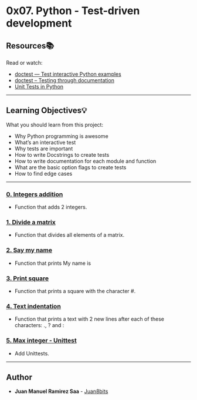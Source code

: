# 0x07. Python - Test-driven development

## Resources:books:
Read or watch:
* [doctest — Test interactive Python examples](https://intranet.hbtn.io/rltoken/alaT1C9CeCbkRKh-yjMRww)
* [doctest – Testing through documentation](https://intranet.hbtn.io/rltoken/cpEYbv_Z55QrSVRiuG5tUw)
* [Unit Tests in Python](https://intranet.hbtn.io/rltoken/CELicn3K8hODQsWZak_h0g)

---
## Learning Objectives:bulb:
What you should learn from this project:

* Why Python programming is awesome
* What’s an interactive test
* Why tests are important
* How to write Docstrings to create tests
* How to write documentation for each module and function
* What are the basic option flags to create tests
* How to find edge cases

---

### [0. Integers addition](./0-add_integer.py)
* Function that adds 2 integers.


### [1. Divide a matrix](./2-matrix_divided.py)
* Function that divides all elements of a matrix.


### [2. Say my name](./3-say_my_name.py)
* Function that prints My name is <first name> <last name>


### [3. Print square](./4-print_square.py)
* Function that prints a square with the character #.


### [4. Text indentation](./5-text_indentation.py)
* Function that prints a text with 2 new lines after each of these characters: ., ? and :


### [5. Max integer - Unittest](./tests/6-max_integer_test.py)
* Add Unittests.

---

## Author
* **Juan Manuel Ramirez Saa** - [Juan8bits](https://github.com/Juan8bits)
